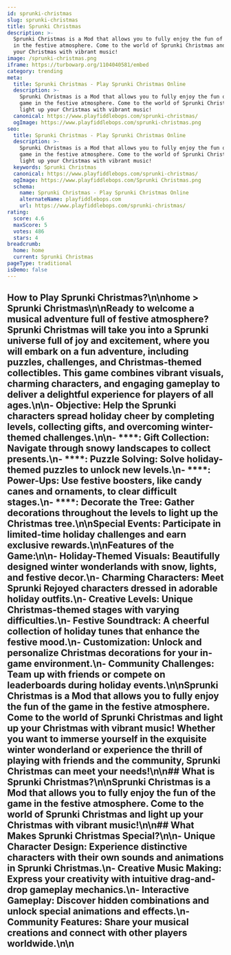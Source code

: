 ```yaml
---
id: sprunki-christmas
slug: sprunki-christmas
title: Sprunki Christmas
description: >-
  Sprunki Christmas is a Mod that allows you to fully enjoy the fun of the game
  in the festive atmosphere. Come to the world of Sprunki Christmas and light up
  your Christmas with vibrant music!
image: /sprunki-christmas.png
iframe: https://turbowarp.org/1104040581/embed
category: trending
meta:
  title: Sprunki Christmas - Play Sprunki Christmas Online
  description: >-
    Sprunki Christmas is a Mod that allows you to fully enjoy the fun of the
    game in the festive atmosphere. Come to the world of Sprunki Christmas and
    light up your Christmas with vibrant music!
  canonical: https://www.playfiddlebops.com/sprunki-christmas/
  ogImage: https://www.playfiddlebops.com/sprunki-christmas.png
seo:
  title: Sprunki Christmas - Play Sprunki Christmas Online
  description: >-
    Sprunki Christmas is a Mod that allows you to fully enjoy the fun of the
    game in the festive atmosphere. Come to the world of Sprunki Christmas and
    light up your Christmas with vibrant music!
  keywords: Sprunki Christmas
  canonical: https://www.playfiddlebops.com/sprunki-christmas/
  ogImage: https://www.playfiddlebops.com/Sprunki Christmas.png
  schema:
    name: Sprunki Christmas - Play Sprunki Christmas Online
    alternateName: playfiddlebops.com
    url: https://www.playfiddlebops.com/sprunki-christmas/
rating:
  score: 4.6
  maxScore: 5
  votes: 486
  stars: 4
breadcrumb:
  home: home
  current: Sprunki Christmas
pageType: traditional
isDemo: false
---
```


## How to Play Sprunki Christmas?\n\nhome > Sprunki Christmas\n\nReady to welcome a musical adventure full of festive atmosphere? Sprunki Christmas will take you into a Sprunki universe full of joy and excitement, where you will embark on a fun adventure, including puzzles, challenges, and Christmas-themed collectibles. This game combines vibrant visuals, charming characters, and engaging gameplay to deliver a delightful experience for players of all ages.\n\n- **Objective**: Help the Sprunki characters spread holiday cheer by completing levels, collecting gifts, and overcoming winter-themed challenges.\n\n- ****: Gift Collection: Navigate through snowy landscapes to collect presents.\n- ****: Puzzle Solving: Solve holiday-themed puzzles to unlock new levels.\n- ****: Power-Ups: Use festive boosters, like candy canes and ornaments, to clear difficult stages.\n- ****: Decorate the Tree: Gather decorations throughout the levels to light up the Christmas tree.\n\nSpecial Events: Participate in limited-time holiday challenges and earn exclusive rewards.\n\nFeatures of the Game:\n\n- **Holiday-Themed Visuals**: Beautifully designed winter wonderlands with snow, lights, and festive decor.\n- **Charming Characters**: Meet Sprunki Rejoyed characters dressed in adorable holiday outfits.\n- **Creative Levels**: Unique Christmas-themed stages with varying difficulties.\n- **Festive Soundtrack**: A cheerful collection of holiday tunes that enhance the festive mood.\n- **Customization**: Unlock and personalize Christmas decorations for your in-game environment.\n- **Community Challenges**: Team up with friends or compete on leaderboards during holiday events.\n\nSprunki Christmas is a Mod that allows you to fully enjoy the fun of the game in the festive atmosphere. Come to the world of Sprunki Christmas and light up your Christmas with vibrant music! Whether you want to immerse yourself in the exquisite winter wonderland or experience the thrill of playing with friends and the community, Sprunki Christmas can meet your needs!\n\n## What is Sprunki Christmas?\n\nSprunki Christmas is a Mod that allows you to fully enjoy the fun of the game in the festive atmosphere. Come to the world of Sprunki Christmas and light up your Christmas with vibrant music!\n\n## What Makes Sprunki Christmas Special?\n\n- **Unique Character Design**: Experience distinctive characters with their own sounds and animations in Sprunki Christmas.\n- **Creative Music Making**: Express your creativity with intuitive drag-and-drop gameplay mechanics.\n- **Interactive Gameplay**: Discover hidden combinations and unlock special animations and effects.\n- **Community Features**: Share your musical creations and connect with other players worldwide.\n\n